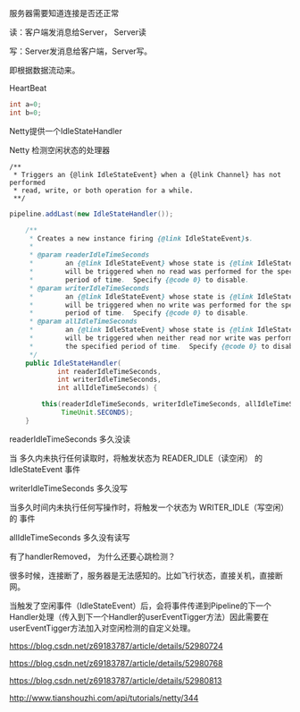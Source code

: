 服务器需要知道连接是否还正常





读：客户端发消息给Server， Server读

写：Server发消息给客户端，Server写。

即根据数据流动来。



HeartBeat



```java
int a=0;
int b=0;
```





Netty提供一个IdleStateHandler

Netty 检测空闲状态的处理器



```
/**
 * Triggers an {@link IdleStateEvent} when a {@link Channel} has not performed
 * read, write, or both operation for a while.
 **/
```

```java
pipeline.addLast(new IdleStateHandler());
```

```java
    /**
     * Creates a new instance firing {@link IdleStateEvent}s.
     *
     * @param readerIdleTimeSeconds
     *        an {@link IdleStateEvent} whose state is {@link IdleState#READER_IDLE}
     *        will be triggered when no read was performed for the specified
     *        period of time.  Specify {@code 0} to disable.
     * @param writerIdleTimeSeconds
     *        an {@link IdleStateEvent} whose state is {@link IdleState#WRITER_IDLE}
     *        will be triggered when no write was performed for the specified
     *        period of time.  Specify {@code 0} to disable.
     * @param allIdleTimeSeconds
     *        an {@link IdleStateEvent} whose state is {@link IdleState#ALL_IDLE}
     *        will be triggered when neither read nor write was performed for
     *        the specified period of time.  Specify {@code 0} to disable.
     */
    public IdleStateHandler(
            int readerIdleTimeSeconds,
            int writerIdleTimeSeconds,
            int allIdleTimeSeconds) {

        this(readerIdleTimeSeconds, writerIdleTimeSeconds, allIdleTimeSeconds,
             TimeUnit.SECONDS);
    }
```

readerIdleTimeSeconds   多久没读

当 多久内未执行任何读取时，将触发状态为 READER_IDLE（读空闲） 的 IdleStateEvent 事件

writerIdleTimeSeconds  多久没写

当多久时间内未执行任何写操作时，将触发一个状态为 WRITER_IDLE（写空闲） 的 事件

allIdleTimeSeconds  多久没有读写





有了handlerRemoved， 为什么还要心跳检测？

很多时候，连接断了，服务器是无法感知的。比如飞行状态，直接关机，直接断网。



当触发了空闲事件（IdleStateEvent）后，会将事件传递到Pipeline的下一个Handler处理（传入到下一个Handler的userEventTigger方法）因此需要在userEventTigger方法加入对空闲检测的自定义处理。



https://blog.csdn.net/z69183787/article/details/52980724

https://blog.csdn.net/z69183787/article/details/52980768

https://blog.csdn.net/z69183787/article/details/52980813

http://www.tianshouzhi.com/api/tutorials/netty/344

